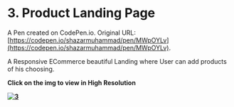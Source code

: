 # 3. Product Landing Page

A Pen created on CodePen.io. Original URL: [https://codepen.io/shazarmuhammad/pen/MWpOYLv](https://codepen.io/shazarmuhammad/pen/MWpOYLv).

A Responsive ECommerce beautiful Landing where User can add products of his choosing. 

<b>Click on the img to view in High Resolution

 <a href="https://ibb.co/CtZRCYn"><img src="https://i.ibb.co/CtZRCYn/3.png" alt="3" ></a>


